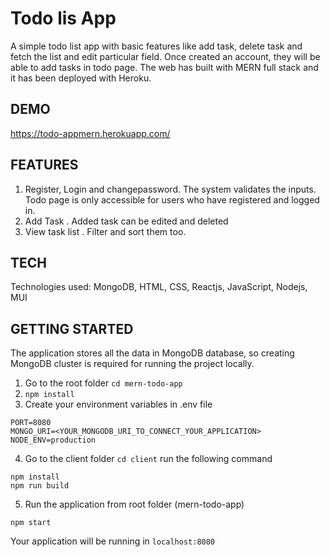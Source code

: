 # Todo lis App

A simple todo list app with basic features like add task, delete task and fetch the list and edit particular field. Once created an account, they will be able to add tasks in todo page. The web has built with MERN full stack and it has been deployed with Heroku.

## DEMO

https://todo-appmern.herokuapp.com/

## FEATURES

1. Register, Login and changepassword. The system validates the inputs. Todo page is only accessible for users who have registered and logged in.
2. Add Task . Added task can be edited and deleted
3. View task list . Filter and sort them too.

## TECH

Technologies used: MongoDB, HTML, CSS, Reactjs, JavaScript, Nodejs, MUI

## GETTING STARTED

The application stores all the data in MongoDB database, so creating MongoDB cluster is required for running the project locally.

1. Go to the root folder ```cd mern-todo-app```
2. ```npm install```
3. Create your environment variables in .env file

```
PORT=8080
MONGO_URI=<YOUR_MONGODB_URI_TO_CONNECT_YOUR_APPLICATION>
NODE_ENV=production
```
4. Go to the client folder ```cd client``` run the following command

```
npm install
npm run build
```

5. Run the application from root folder (mern-todo-app)

``` npm start ```

Your application will be running in ```localhost:8080```
